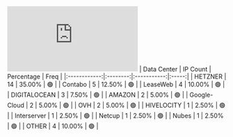 ![Diagramm](https://github.com/obajay/StateSync-snapshots/blob/main/Projects/Oraichain/1/README.md)
| Data Center | IP Count | Percentage | Freq |
|:------------:|:--------:|:-----------:|:-----:|
| HETZNER | 14 | 35.00% | 🟢 |
| Contabo | 5 | 12.50% | 🟢 |
| LeaseWeb | 4 | 10.00% | 🟢 |
| DIGITALOCEAN | 3 | 7.50% | 🟢 |
| AMAZON | 2 | 5.00% | 🟢 |
| Google-Cloud | 2 | 5.00% | 🟢 |
| OVH | 2 | 5.00% | 🟢 |
| HIVELOCITY | 1 | 2.50% | 🟢 |
| Interserver | 1 | 2.50% | 🟢 |
| Netcup | 1 | 2.50% | 🟢 |
| Nubes | 1 | 2.50% | 🟢 |
| OTHER | 4 | 10.00% | 🟢 |